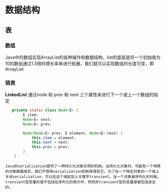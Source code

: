 # 数据结构

## 表

### 数组

Java中的数组实现ArrayList的各种操作和数据结构，list的底层是将一个初始值为10的数组通过1.5倍的增长率来进行拓展，我们就可以实现数组的长度可变，即ArrayList

### 链表

**LinkedList** 通过node 和 prev 和 next 三个属性来进行下一个或上一个数组的指定

```java
   private static class Node<E> {
        E item;
        Node<E> next;
        Node<E> prev;

        Node(Node<E> prev, E element, Node<E> next) {
            this.item = element;
            this.next = next;
            this.prev = prev;
        }
    }
```

```
Java的serialization提供了一种持久化对象实例的机制。当持久化对象时，可能有一个特殊的对象数据成员，我们不想用serialization机制来保存它。为了在一个特定对象的一个域上关闭serialization，可以在这个域前加上关键字transient。当一个对象被序列化的时候，transient型变量的值不包括在序列化的表示中，然而非transient型的变量是被包括进去的。
```

